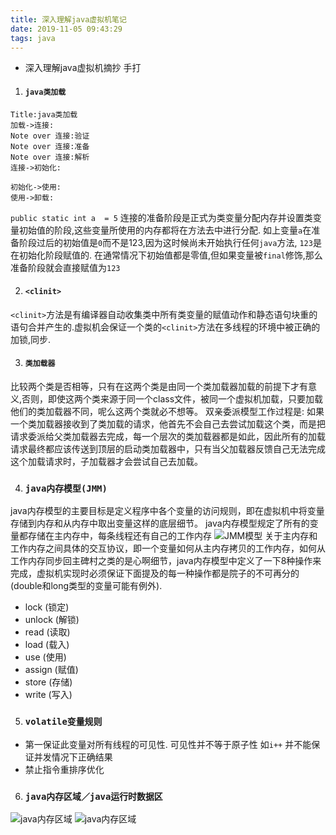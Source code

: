 ```yaml
---
title: 深入理解java虚拟机笔记
date: 2019-11-05 09:43:29
tags: java
---
```

- 深入理解java虚拟机摘抄 手打
<!-- more -->

1. #### `java类加载`

```sequence
Title:java类加载
加载->连接:
Note over 连接:验证
Note over 连接:准备
Note over 连接:解析
连接->初始化:
```
```sequence
初始化->使用:
使用->卸载:
```
`public static int a  = 5`
连接的准备阶段是正式为类变量分配内存并设置类变量初始值的阶段,这些变量所使用的内存都将在方法去中进行分配.
如上变量`a`在准备阶段过后的初始值是`0`而不是123,因为这时候尚未开始执行任何`java`方法, `123`是在初始化阶段赋值的.
在通常情况下初始值都是零值,但如果变量被`final`修饰,那么准备阶段就会直接赋值为`123`

2. #### `<clinit>`
`<clinit>`方法是有编译器自动收集类中所有类变量的赋值动作和静态语句块重的语句合并产生的.虚拟机会保证一个类的`<clinit>`方法在多线程的环境中被正确的加锁,同步. 

3. #### `类加载器`
比较两个类是否相等，只有在这两个类是由同一个类加载器加载的前提下才有意义,否则，即使这两个类来源于同一个class文件，被同一个虚拟机加载，只要加载他们的类加载器不同，呢么这两个类就必不想等。
双亲委派模型工作过程是: 如果一个类加载器接收到了类加载的请求，他首先不会自己去尝试加载这个类，而是把请求委派给父类加载器去完成，每一个层次的类加载器都是如此，因此所有的加载请求最终都应该传送到顶层的启动类加载器中，只有当父加载器反馈自己无法完成这个加载请求时，子加载器才会尝试自己去加载。

4. ### `java内存模型(JMM)`
java内存模型的主要目标是定义程序中各个变量的访问规则，即在虚拟机中将变量存储到内存和从内存中取出变量这样的底层细节。
java内存模型规定了所有的变量都存储在主内存中，每条线程还有自己的工作内存
![JMM模型](https://i.loli.net/2019/11/05/PZWfiK9D6UazXF5.png)
关于主内存和工作内存之间具体的交互协议，即一个变量如何从主内存拷贝的工作内存，如何从工作内存同步回主碑村之类的是心啊细节，java内存模型中定义了一下8种操作来完成，虚拟机实现时必须保证下面提及的每一种操作都是院子的不可再分的(double和long类型的变量可能有例外).
- lock (锁定)
- unlock (解锁)
- read (读取)
- load (载入)
- use (使用)
- assign (赋值)
- store (存储)
- write (写入)

5. ### `volatile变量规则`
- 第一保证此变量对所有线程的可见性. 
  可见性并不等于原子性 如`i++` 并不能保证并发情况下正确结果
- 禁止指令重排序优化
  
6. ### `java内存区域／java运行时数据区`
![java内存区域](https://i.loli.net/2019/11/05/7G31u4XzfRox2Iy.png)
![java内存区域](https://i.loli.net/2019/11/05/3AbhqxWEdwTYyKC.png)
